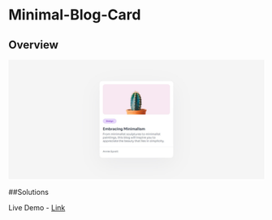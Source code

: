 # Minimal-Blog-Card


<!-- OVERVIEW -->

## Overview

![screenshot](https://github.com/krish144/Minimal-Blog-Card/blob/main/dccl--responsive-mini-blog-card/assets/img/Screenshot%202023-11-28%20063439.jpg)


##Solutions

Live Demo - [Link](https://famous-choux-4c3dbf.netlify.app/)
